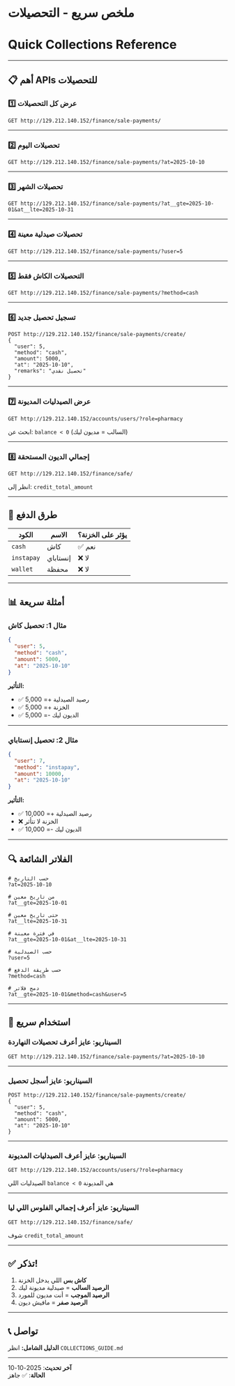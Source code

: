 # ملخص سريع - التحصيلات
# Quick Collections Reference

---

## 📋 أهم APIs للتحصيلات

### 1️⃣ عرض كل التحصيلات

```http
GET http://129.212.140.152/finance/sale-payments/
```

---

### 2️⃣ تحصيلات اليوم

```http
GET http://129.212.140.152/finance/sale-payments/?at=2025-10-10
```

---

### 3️⃣ تحصيلات الشهر

```http
GET http://129.212.140.152/finance/sale-payments/?at__gte=2025-10-01&at__lte=2025-10-31
```

---

### 4️⃣ تحصيلات صيدلية معينة

```http
GET http://129.212.140.152/finance/sale-payments/?user=5
```

---

### 5️⃣ التحصيلات الكاش فقط

```http
GET http://129.212.140.152/finance/sale-payments/?method=cash
```

---

### 6️⃣ تسجيل تحصيل جديد

```http
POST http://129.212.140.152/finance/sale-payments/create/
{
  "user": 5,
  "method": "cash",
  "amount": 5000,
  "at": "2025-10-10",
  "remarks": "تحصيل نقدي"
}
```

---

### 7️⃣ عرض الصيدليات المديونة

```http
GET http://129.212.140.152/accounts/users/?role=pharmacy
```

ابحث عن: `balance < 0` (السالب = مديون ليك)

---

### 8️⃣ إجمالي الديون المستحقة

```http
GET http://129.212.140.152/finance/safe/
```

انظر إلى: `credit_total_amount`

---

## 🎯 طرق الدفع

| الكود | الاسم | يؤثر على الخزنة؟ |
|------|-------|-----------------|
| `cash` | كاش | ✅ نعم |
| `instapay` | إنستاباي | ❌ لا |
| `wallet` | محفظة | ❌ لا |

---

## 📊 أمثلة سريعة

### مثال 1: تحصيل كاش

```json
{
  "user": 5,
  "method": "cash",
  "amount": 5000,
  "at": "2025-10-10"
}
```

**التأثير:**
- ✅ رصيد الصيدلية += 5,000
- ✅ الخزنة += 5,000
- ✅ الديون ليك -= 5,000

---

### مثال 2: تحصيل إنستاباي

```json
{
  "user": 7,
  "method": "instapay",
  "amount": 10000,
  "at": "2025-10-10"
}
```

**التأثير:**
- ✅ رصيد الصيدلية += 10,000
- ❌ الخزنة لا تتأثر
- ✅ الديون ليك -= 10,000

---

## 🔍 الفلاتر الشائعة

```
# حسب التاريخ
?at=2025-10-10

# من تاريخ معين
?at__gte=2025-10-01

# حتى تاريخ معين
?at__lte=2025-10-31

# في فترة معينة
?at__gte=2025-10-01&at__lte=2025-10-31

# حسب الصيدلية
?user=5

# حسب طريقة الدفع
?method=cash

# دمج فلاتر
?at__gte=2025-10-01&method=cash&user=5
```

---

## 📱 استخدام سريع

### السيناريو: عايز أعرف تحصيلات النهاردة

```http
GET http://129.212.140.152/finance/sale-payments/?at=2025-10-10
```

---

### السيناريو: عايز أسجل تحصيل

```http
POST http://129.212.140.152/finance/sale-payments/create/
{
  "user": 5,
  "method": "cash",
  "amount": 5000,
  "at": "2025-10-10"
}
```

---

### السيناريو: عايز أعرف الصيدليات المديونة

```http
GET http://129.212.140.152/accounts/users/?role=pharmacy
```

الصيدليات اللي `balance < 0` هي المديونة

---

### السيناريو: عايز أعرف إجمالي الفلوس اللي ليا

```http
GET http://129.212.140.152/finance/safe/
```

شوف `credit_total_amount`

---

## ✅ تذكر!

1. **كاش بس** اللي يدخل الخزنة
2. **الرصيد السالب** = صيدلية مديونة ليك
3. **الرصيد الموجب** = أنت مديون للمورد
4. **الرصيد صفر** = مافيش ديون

---

## 📞 تواصل

**الدليل الشامل:** انظر `COLLECTIONS_GUIDE.md`

---

**آخر تحديث**: 2025-10-10  
**الحالة**: ✅ جاهز

